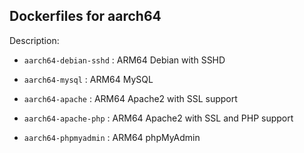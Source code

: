 ## Dockerfiles for aarch64

Description: 

* ``aarch64-debian-sshd`` : ARM64 Debian with SSHD

* ``aarch64-mysql``       : ARM64 MySQL

* ``aarch64-apache``      : ARM64 Apache2 with SSL support

* ``aarch64-apache-php``  : ARM64 Apache2 with SSL and PHP support

* ``aarch64-phpmyadmin``  : ARM64 phpMyAdmin 
